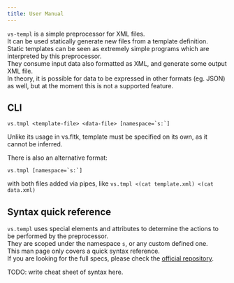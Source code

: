 ```yaml
---
title: User Manual
---
```


`vs-templ` is a simple preprocessor for XML files.  
It can be used statically generate new files from a template definition.  
Static templates can be seen as extremely simple programs which are interpreted by this preprocessor.  
They consume input data also formatted as XML, and generate some output XML file.  
In theory, it is possible for data to be expressed in other formats (eg. JSON) as well, but at the moment this is not a supported feature.

## CLI

```
vs.tmpl <template-file> <data-file> [namespace=`s:`]
```

Unlike its usage in vs.fltk, template must be specified on its own, as it cannot be inferred.

There is also an alternative format:

```
vs.tmpl [namespace=`s:`]
```

with both files added via pipes, like `vs.tmpl <(cat template.xml) <(cat data.xml)`

## Syntax quick reference

`vs.templ` uses special elements and attributes to determine the actions to be performed by the preprocessor.  
They are scoped under the namespace `s`, or any custom defined one.  
This man page only covers a quick syntax reference.  
If you are looking for the full specs, please check the [official repository](https://github.com/KaruroChori/vs-templ).

TODO: write cheat sheet of syntax here.
